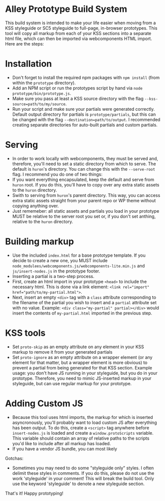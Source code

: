 Alley Prototype Build System
======================

This build system is intended to make your life easier when moving from a KSS styleguide or SC5 styleguide to full-page, in-browser prototypes. This tool will copy all markup from each of your KSS sections into a separate html file, which can then be imported via webcomponents HTML import. Here are the steps:

# Installation
 * Don't forget to install the required npm packages with `npm install` (from within the `prototype` directory).
 * Add an NPM script or run the prototypes script by hand via `node prototype/bin/prototype.js`.
 * Make sure you pass at least a KSS source directory with the flag `--kss-source=path/to/my/source`.
 * Run your script and make sure your partials were generated correctly. Default output directory for partials is `prototype/partials`, but this can be changed with the flag `--destination=path/to/output`. I recommended creating separate directories for auto-built partials and custom partials.

# Serving
 * In order to work locally with webcomponents, they must be served and, therefore, you'll need to set a static directory from which to serve. The default is `huron`'s directory. You can change this with the `--serve-root` flag. I recommend you do one of two things:
  * If you want everything encapsulated, keep the default and serve from `huron` root. If you do this, you'll have to copy over any extra static assets to the `huron` directory.
  * Swith to serving from `huron`'s parent directory. This way, you can access extra static assets straight from your parent repo or WP theme without copying anything over.
 * Just rememeber: all static assets and partials you load in your prototype MUST be relative to the server root you set or, if you don't set anthing, relative to the `huron` directory.

# Building markup
 * Use the included `index.html` for a base prototype template. If you decide to create a new one, you MUST include `node_modulees/webcomponents.js/webcomponents-lite.min.js` and `js/insert-nodes.js` in the prototype footer.
 * Inserting a partial is a two-step process.
  * First, create an html import in your prototype `<head>` to include the necessary html. This is done via a link element: `<link rel="import" href="path/to/my-partial.html">`.
  * Next, insert an empty `<div>` tag with a `class` attribute corresponding to the filename of the partial you wish to insert and a `partial` attribute set with no value. Example: `<div class="my-partial" partial></div>` would insert the contents of `my-partial.html` imported in the previous step.

# KSS tools
 * Set `proto-skip` as an empty attribute on any element in your KSS markup to remove it from your generated partials
 * Set `proto-ignore` as an empty attribute on a wrapper element (or any element for that matter, but a wrapper element is more obvious) to prevent a partial from being generated for that KSS section. Example usage: you don't have JS running in your styleguide, but you do in your prototype. Therefore, you need to mimic JS-inserted markup in your styleguide, but can use regular markup for your prototype.

# Adding Custom JS
 * Because this tool uses html imports, the markup for which is inserted asyncronously, you'll probably want to load custom JS after everything has been output. To do this, create a `<script>` tag anywhere before `insert-nodes.js` is loaded and create a `window.protoScripts` variable. This variable should contain an array of relative paths to the scripts you'd like to include after all markup has loaded.
 * If you have a vendor JS bundle, you can most likely

Gotchas:
* Sometimes you may need to do some "styleguide only" styles. I often delimit these styles in comments. If you do this, please do not use the work 'styleguide' in your comment! This will break the build tool. Only use the keyword 'styleguide' to denote a new styleguide section.

That's it! Happy prototyping!